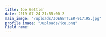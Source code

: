 ```yaml
---
title: Joe Gettler
date: 2019-07-24 21:55:00 Z
main_image: "/uploads/JOEGETTLER-917195.jpg"
profile_image: "/uploads/joe.png"
Field name: 
---
```


